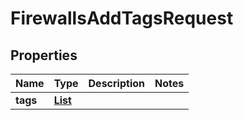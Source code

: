 

# FirewallsAddTagsRequest


## Properties

| Name | Type | Description | Notes |
|------------ | ------------- | ------------- | -------------|
|**tags** | [**List**](List.md) |  |  |




